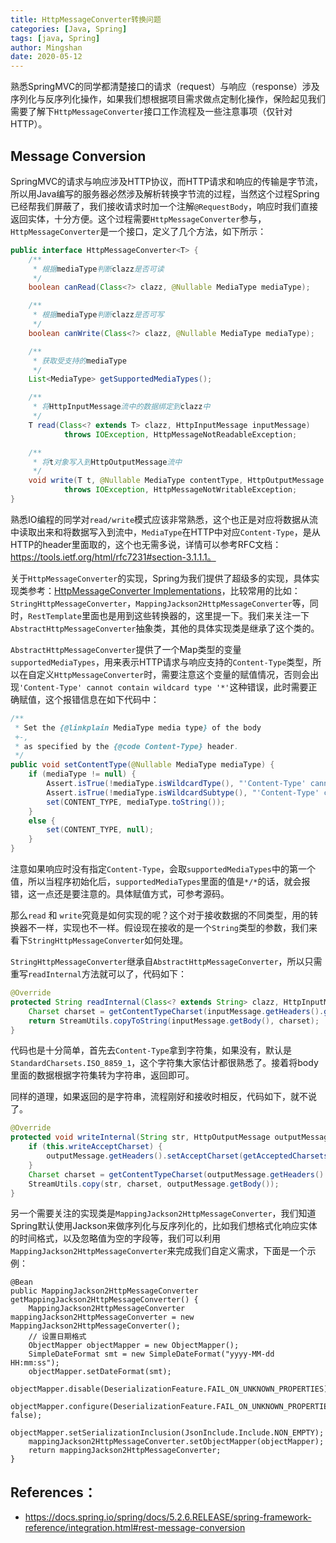 ```yaml
---
title: HttpMessageConverter转换问题
categories: [Java, Spring]
tags: [java, Spring]
author: Mingshan
date: 2020-05-12
---
```


熟悉SpringMVC的同学都清楚接口的请求（request）与响应（response）涉及序列化与反序列化操作，如果我们想根据项目需求做点定制化操作，保险起见我们需要了解下`HttpMessageConverter`接口工作流程及一些注意事项（仅针对HTTP）。

<!-- more -->

## Message Conversion

SpringMVC的请求与响应涉及HTTP协议，而HTTP请求和响应的传输是字节流，所以用Java编写的服务器必然涉及解析转换字节流的过程，当然这个过程Spring已经帮我们屏蔽了，我们接收请求时加一个注解`@RequestBody`，响应时我们直接返回实体，十分方便。这个过程需要`HttpMessageConverter`参与，`HttpMessageConverter`是一个接口，定义了几个方法，如下所示：

```Java
public interface HttpMessageConverter<T> {
    /**
     * 根据mediaType判断clazz是否可读
     */
    boolean canRead(Class<?> clazz, @Nullable MediaType mediaType);

    /**
     * 根据mediaType判断clazz是否可写
     */
    boolean canWrite(Class<?> clazz, @Nullable MediaType mediaType);

    /**
     * 获取受支持的mediaType
     */
    List<MediaType> getSupportedMediaTypes();

    /**
     * 将HttpInputMessage流中的数据绑定到clazz中
     */
    T read(Class<? extends T> clazz, HttpInputMessage inputMessage)
			throws IOException, HttpMessageNotReadableException;

    /**
     * 将t对象写入到HttpOutputMessage流中
     */
    void write(T t, @Nullable MediaType contentType, HttpOutputMessage outputMessage)
			throws IOException, HttpMessageNotWritableException;
}

```


熟悉IO编程的同学对`read/write`模式应该非常熟悉，这个也正是对应将数据从流中读取出来和将数据写入到流中，`MediaType`在HTTP中对应`Content-Type`，是从HTTP的header里面取的，这个也无需多说，详情可以参考RFC文档：https://tools.ietf.org/html/rfc7231#section-3.1.1.1。

关于`HttpMessageConverter`的实现，Spring为我们提供了超级多的实现，具体实现类参考：[HttpMessageConverter Implementations](https://docs.spring.io/spring/docs/5.2.6.RELEASE/spring-framework-reference/integration.html#rest-message-conversion)，比较常用的比如：`StringHttpMessageConverter`，`MappingJackson2HttpMessageConverter`等，同时，`RestTemplate`里面也是用到这些转换器的，这里提一下。我们来关注一下`AbstractHttpMessageConverter`抽象类，其他的具体实现类是继承了这个类的。

`AbstractHttpMessageConverter`提供了一个Map类型的变量`supportedMediaTypes`，用来表示HTTP请求与响应支持的`Content-Type`类型，所以在自定义`HttpMessageConverter`时，需要注意这个变量的赋值情况，否则会出现`'Content-Type' cannot contain wildcard type '*'`这种错误，此时需要正确赋值，这个报错信息在如下代码中：

```Java
/**
 * Set the {@linkplain MediaType media type} of the body
 +-,
 * as specified by the {@code Content-Type} header.
 */
public void setContentType(@Nullable MediaType mediaType) {
	if (mediaType != null) {
		Assert.isTrue(!mediaType.isWildcardType(), "'Content-Type' cannot contain wildcard type '*'");
		Assert.isTrue(!mediaType.isWildcardSubtype(), "'Content-Type' cannot contain wildcard subtype '*'");
		set(CONTENT_TYPE, mediaType.toString());
	}
	else {
		set(CONTENT_TYPE, null);
	}
}
```

注意如果响应时没有指定`Content-Type`，会取`supportedMediaTypes`中的第一个值，所以当程序初始化后，`supportedMediaTypes`里面的值是`*/*`的话，就会报错，这一点还是要注意的。具体赋值方式，可参考源码。

那么`read` 和 `write`究竟是如何实现的呢？这个对于接收数据的不同类型，用的转换器不一样，实现也不一样。假设现在接收的是一个`String`类型的参数，我们来看下`StringHttpMessageConverter`如何处理。

`StringHttpMessageConverter`继承自`AbstractHttpMessageConverter`，所以只需重写`readInternal`方法就可以了，代码如下：

```Java
@Override
protected String readInternal(Class<? extends String> clazz, HttpInputMessage inputMessage) throws IOException {
	Charset charset = getContentTypeCharset(inputMessage.getHeaders().getContentType());
	return StreamUtils.copyToString(inputMessage.getBody(), charset);
}
```

代码也是十分简单，首先去`Content-Type`拿到字符集，如果没有，默认是`StandardCharsets.ISO_8859_1`，这个字符集大家估计都很熟悉了。接着将body里面的数据根据字符集转为字符串，返回即可。

同样的道理，如果返回的是字符串，流程刚好和接收时相反，代码如下，就不说了。

```Java
@Override
protected void writeInternal(String str, HttpOutputMessage outputMessage) throws IOException {
	if (this.writeAcceptCharset) {
		outputMessage.getHeaders().setAcceptCharset(getAcceptedCharsets());
	}
	Charset charset = getContentTypeCharset(outputMessage.getHeaders().getContentType());
	StreamUtils.copy(str, charset, outputMessage.getBody());
}
```

另一个需要关注的实现类是`MappingJackson2HttpMessageConverter`，我们知道Spring默认使用Jackson来做序列化与反序列化的，比如我们想格式化响应实体的时间格式，以及忽略值为空的字段等，我们可以利用`MappingJackson2HttpMessageConverter`来完成我们自定义需求，下面是一个示例：

```
@Bean
public MappingJackson2HttpMessageConverter getMappingJackson2HttpMessageConverter() {
    MappingJackson2HttpMessageConverter mappingJackson2HttpMessageConverter = new MappingJackson2HttpMessageConverter();
    // 设置日期格式
    ObjectMapper objectMapper = new ObjectMapper();
    SimpleDateFormat smt = new SimpleDateFormat("yyyy-MM-dd HH:mm:ss");
    objectMapper.setDateFormat(smt);
    objectMapper.disable(DeserializationFeature.FAIL_ON_UNKNOWN_PROPERTIES);
    objectMapper.configure(DeserializationFeature.FAIL_ON_UNKNOWN_PROPERTIES, false);
    objectMapper.setSerializationInclusion(JsonInclude.Include.NON_EMPTY);
    mappingJackson2HttpMessageConverter.setObjectMapper(objectMapper);
    return mappingJackson2HttpMessageConverter;
}
```

## References：

- https://docs.spring.io/spring/docs/5.2.6.RELEASE/spring-framework-reference/integration.html#rest-message-conversion
